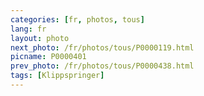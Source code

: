 ```yaml
---
categories: [fr, photos, tous]
lang: fr
layout: photo
next_photo: /fr/photos/tous/P0000119.html
picname: P0000401
prev_photo: /fr/photos/tous/P0000438.html
tags: [Klippspringer]
---
```

